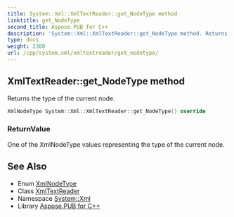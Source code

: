 ```yaml
---
title: System::Xml::XmlTextReader::get_NodeType method
linktitle: get_NodeType
second_title: Aspose.PUB for C++
description: 'System::Xml::XmlTextReader::get_NodeType method. Returns the type of the current node in C++.'
type: docs
weight: 2300
url: /cpp/system.xml/xmltextreader/get_nodetype/
---
```

## XmlTextReader::get_NodeType method


Returns the type of the current node.

```cpp
XmlNodeType System::Xml::XmlTextReader::get_NodeType() override
```


### ReturnValue

One of the XmlNodeType values representing the type of the current node.

## See Also

* Enum [XmlNodeType](../../xmlnodetype/)
* Class [XmlTextReader](../)
* Namespace [System::Xml](../../)
* Library [Aspose.PUB for C++](../../../)
